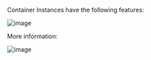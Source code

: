 Container Instances have the following features:

![image](https://user-images.githubusercontent.com/12272451/200035884-afabe499-0f02-4b1b-a03c-6d8bde0368ad.png)

More information:

![image](https://user-images.githubusercontent.com/12272451/200036157-d9281cb2-c541-45ed-bf26-a8ec40aa616f.png)
